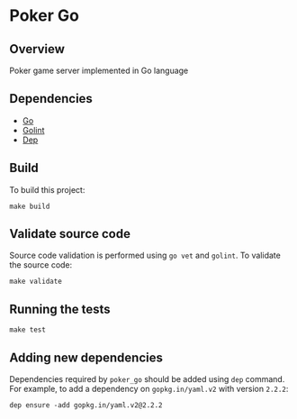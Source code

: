 # Poker Go

## Overview

Poker game server implemented in Go language

## Dependencies

- [Go](https://golang.org)
- [Golint](https://github.com/golang/lint)
- [Dep](https://github.com/golang/dep)

## Build

To build this project:

```
make build
```

## Validate source code

Source code validation is performed using `go vet` and `golint`. To validate the source code:

```
make validate
```

## Running the tests

```
make test
```

## Adding new dependencies

Dependencies required by `poker_go` should be added using `dep` command.
For example, to add a dependency on `gopkg.in/yaml.v2` with version `2.2.2`:

```
dep ensure -add gopkg.in/yaml.v2@2.2.2
```


